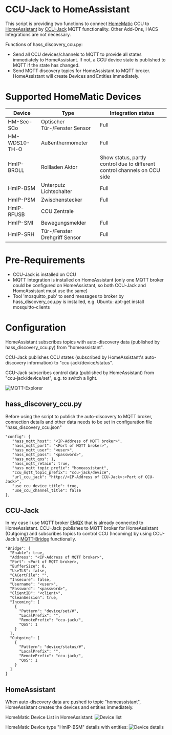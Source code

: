 # CCU-Jack to HomeAssistant

This script is providing two functions to connect [HomeMatic](https://homematic-ip.com) CCU to [HomeAssistant](https://www.home-assistant.io/) by [CCU-Jack](https://github.com/mdzio/ccu-jack) MQTT functionality. Other Add-Ons, HACS Integrations are not necessary.

Functions of hass_discovery_ccu.py:
- Send all CCU devices/channels to MQTT to provide all states immediately to HomeAssistant. If not, a CCU device state is published to MQTT if the state has changed.
- Send MQTT discovery topics for HomeAssistant to MQTT broker. HomeAssistant will create Devices and Entities immediately.

# Supported HomeMatic Devices

|Device|Type|Integration status|
|------|----|------------------|
|HM-Sec-SCo|Optischer Tür-/Fenster Sensor|Full|
|HM-WDS10-TH-O|Außenthermometer|Full|
|HmIP-BROLL|Rollladen Aktor|Show status, partly control due to different control channels on CCU side|
|HmIP-BSM|Unterputz Lichtschalter|Full|
|HmIP-PSM|Zwischenstecker|Full|
|HmIP-RFUSB|CCU Zentrale||
|HmIP-SMI|Bewegungsmelder|Full|
|HmIP-SRH|Tür-/Fenster Drehgriff Sensor|Full|

# Pre-Requirements
- CCU-Jack is installed on CCU
- MQTT Integration is installed on HomeAssistant (only one MQTT broker could be configured on HomeAssistant, so both CCU-Jack and HomeAssistant must use the same)
- Tool 'mosquitto_pub' to send messages to broker by hass_discovery_ccu.py is installed, e.g. Ubuntu: apt-get install mosquitto-clients

# Configuration
HomeAssistant subscribes topics with auto-discovery data (published by hass_discovery_ccu.py) from "homeassistant".

CCU-Jack publishes CCU states (subscribed by HomeAssistant's auto-discovery information) to "ccu-jack/device/status".

CCU-Jack subscribes control data (published by HomeAssistant) from "ccu-jack/device/set", e.g. to switch a light.

![MQTT-Explorer](/pics/mqtt-explorer.png "MQTT Explorer")

## hass_discovery_ccu.py
Before using the script to publish the auto-discovery to MQTT broker, connection details and other data needs to be set in configuration file "hass_discovery_ccu.json"

    "config": {
       "hass_mqtt_host": "<IP-Address of MQTT broker>",
       "hass_mqtt_port": "<Port of MQTT broker>",
       "hass_mqtt_user": "<user>",
       "hass_mqtt_pass": "<password>",
       "hass_mqtt_qos": 1,
       "hass_mqtt_retain": true,
       "hass_mqtt_topic_prefix": "homeassistant",
       "ccu_mqtt_topic_prefix": "ccu-jack/device",
       "url_ccu_jack": "http://<IP-Address of CCU-Jack>:<Port of CCU-Jack>",
       "use_ccu_device_title": true,
       "use_ccu_channel_title": false
    },

## CCU-Jack
In my case I use MQTT broker [EMQX](https://www.emqx.io/) that is already connected to HomeAssistant. CCU-Jack publishes to MQTT broker for HomeAssistant (Outgoing) and subscribes topics to control CCU (Incoming) by using CCU-Jack's [MQTT-Bridge](https://github.com/mdzio/ccu-jack/wiki/MQTT-Bridge) functionally.

    "Bridge": {
      "Enable": true,
      "Address": "<IP-Address of MQTT broker>",
      "Port": <Port of MQTT broker>,
      "BufferSize": 0,
      "UseTLS": false,
      "CACertFile": "",
      "Insecure": false,
      "Username": "<user>",
      "Password": "<password>",
      "ClientID": "<client>",
      "CleanSession": true,
      "Incoming": [
        {
          "Pattern": "device/set/#",
          "LocalPrefix": "",
          "RemotePrefix": "ccu-jack/",
          "QoS": 1
        }
      ],
      "Outgoing": [
        {
          "Pattern": "device/status/#",
          "LocalPrefix": "",
          "RemotePrefix": "ccu-jack/",
          "QoS": 1
        }
      ]
    }

## HomeAssistant
When auto-discovery data are pushed to topic "homeassistant", HomeAssistant creates the devices and entities immediately.

HomeMatic Device List in HomeAssistant:
![Device list](/pics/hass_devices.png "HomeAssistant Device List")

HomeMatic Device type "HmIP-BSM" details with entities:
![Device details](/pics/hass_device_details.png "HomeAssistant Device details")
